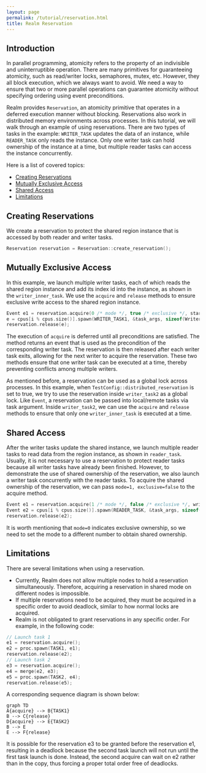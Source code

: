 ```yaml
---
layout: page
permalink: /tutorial/reservation.html
title: Realm Reservation
---
```


## Introduction

In parallel programming, atomicity refers to the property of an indivisible and uninterruptible operation.
There are many primitives for guaranteeing atomicity, such as read/writer locks, 
semaphores, mutex, etc. However, they all block execution, which we always want to avoid.
We need a way to ensure that two or more parallel operations can 
guarantee atomicity without specifying ordering using event preconditions.

Realm provides `Reservation`, an atomicity primitive that operates in 
a deferred execution manner without blocking.
Reservations also work in distributed memory environments across processes.
In this tutorial, we will walk through an example of
using reservations. There are two types of tasks in the example:
`WRITER_TASK` updates the data of an instance, while
`READER_TASK` only reads the instance. Only one writer task can
hold ownership of the instance at a time, but multiple 
reader tasks can access the instance concurrently.

Here is a list of covered topics:

* [Creating Reservations](#creating-reservations)
* [Mutually Exclusive Access](#mutually-exclusive-access)
* [Shared Access](#shared-access)
* [Limitations](#limitations)

## Creating Reservations

We create a reservation to protect the shared region instance that is accessed
by both reader and writer tasks.
```c++
Reservation reservation = Reservation::create_reservation();
```

## Mutually Exclusive Access

In this example, we launch multiple writer tasks, each of which reads
the shared region instance and add its index id into the instance, as shown in the `writer_inner_task`.
We use the `acquire` and `release` methods to ensure exclusive write access to the shared region instance.
```c++
Event e1 = reservation.acquire(0 /* mode */, true /* exclusive */, start_event /* wait on */);
e = cpus[i % cpus.size()].spawn(WRITER_TASK1, &task_args, sizeof(WriterTaskArgs), e1);
reservation.release(e);
```
The execution of `acquire` is deferred until all preconditions are satisfied. 
The method returns an event that is used as the precondition
of the corresponding writer task. The reservation is then released after each writer task exits, allowing for the next writer to acquire the reservation.
These two methods ensure that one writer task can be executed at a time, 
thereby preventing conflicts among multiple writers.

As mentioned before, a reservation can be used as a global lock across processes.
In this example, when `TestConfig::distributed_reservation` is set to true, 
we try to use the reservation inside `writer_task2` as a global lock. 
Like `Event`, a reservation can be passed into local/remote tasks 
via task argument. Inside `writer_task2`, we can use the `acquire` 
and `release` methods to ensure that only one `writer_inner_task` is executed at a time.  

## Shared Access

After the writer tasks update the shared instance,
we launch multiple reader tasks to read data from the region instance, as shown in `reader_task`. 
Usually, it is not necessary to use a reservation to protect reader tasks
because all writer tasks have already been finished. However, to demonstrate the use of shared ownership 
of the reservation, we also launch a writer task concurrently with the reader tasks.
To acquire the shared ownership of the reservation, we can pass 
`mode=1, exclusive=false` to the acquire method.
```c++
Event e1 = reservation.acquire(1 /* mode */, false /* exclusive */, writer_event /* wait on */);
Event e2 = cpus[i % cpus.size()].spawn(READER_TASK, &task_args, sizeof(ReaderTaskArgs), e1);
reservation.release(e2);

``` 
It is worth mentioning that `mode=0` indicates exclusive ownership, 
so we need to set the mode to a different number to obtain shared ownership.

## Limitations

There are several limitations when using a reservation.

- Currently, Realm does not allow multiple nodes to hold a reservation 
simultaneously. Therefore, acquiring a reservation in shared mode on different nodes is impossible.
- If multiple reservations need to be acquired, they must be acquired in 
a specific order to avoid deadlock, similar to how normal locks are acquired.
- Realm is not obligated to grant reservations in any specific order. For example,
in the following code:

```c++
// Launch task 1
e1 = reservation.acquire();
e2 = proc.spawn(TASK1, e1);
reservation.release(e2);
// Launch task 2
e3 = reservation.acquire();
e4 = merge(e2, e3);
e5 = proc.spawn(TASK2, e4);
reservation.release(e5);
```
A corresponding sequence diagram is shown below:
```mermaid
graph TD
A{acquire} --> B{TASK1}
B --> C{release}
D{acquire} --> E{TASK2}
B --> E
E --> F{release}
```
It is possible for the reservation e3 to be granted before the reservation e1, 
resulting in a deadlock because the second task launch 
will not run until the first task launch is done. Instead, the second acquire can wait on e2 rather than in the copy, thus forcing a proper total order free of deadlocks.
